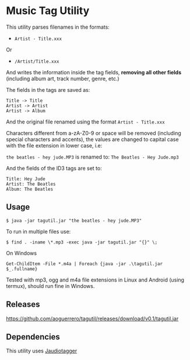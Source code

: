# Music Tag Utility

This utility parses filenames in the formats:

- `Artist - Title.xxx`

Or

- `/Artist/Title.xxx`

And writes the information inside the tag fields, **removing all other fields** (including album art, track number, genre, etc.)

The fields in the tags are saved as:

```
Title -> Title
Artist -> Artist
Artist -> Album
```

And the original file renamed using the format `Artist - Title.xxx`

Characters different from a-zA-Z0-9 or space will be removed (including special characters and accents), the values are changed to capital case with the file extension in lower case, i.e:

`the beatles - hey jude.MP3` is renamed to: `The Beatles - Hey Jude.mp3`

And the fields of the ID3 tags are set to:

```
Title: Hey Jude 
Artist: The Beatles
Album: The Beatles
```

## Usage

```
$ java -jar tagutil.jar "the beatles - hey jude.MP3"
```

To run in multiple files use:

```
$ find . -iname \*.mp3 -exec java -jar tagutil.jar "{}" \;
```

On Windows

```
Get-ChildItem -File *.m4a | Foreach {java -jar .\tagutil.jar $_.fullname}
```

Tested with mp3, ogg and m4a file extensions in Linux and Android (using termux), should run fine in Windows.

## Releases

https://github.com/aoguerrero/tagutil/releases/download/v0.1/tagutil.jar

## Dependencies

This utility uses [Jaudiotagger](https://www.jthink.net/jaudiotagger/)



